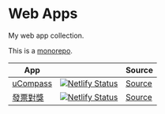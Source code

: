 # Web Apps

My web app collection.

This is a [monorepo](https://en.wikipedia.org/wiki/Monorepo).

| App |  | Source |
|-----|--|--------|
| [uCompass](https://ucompass.netlify.com/) | [![Netlify Status](https://api.netlify.com/api/v1/badges/64880018-fcae-4f08-8c44-d2d1ef53b959/deploy-status)](https://ucompass.netlify.com/) | [Source](/ucompass) |
| [發票對獎](https://tw-invoice-matcher.netlify.com/) | [![Netlify Status](https://api.netlify.com/api/v1/badges/a861618a-264a-4cf3-a275-c3c1541dc007/deploy-status)](https://tw-invoice-matcher.netlify.com/) | [Source](/invoice-matcher) |

